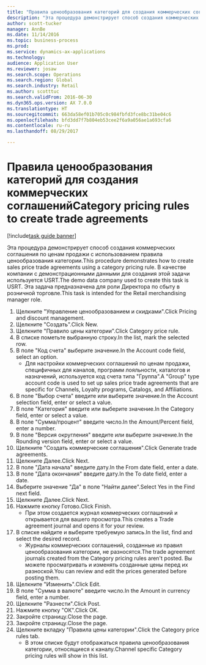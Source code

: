 ```yaml
--- 
title: "Правила ценообразования категорий для создания коммерческих соглашений"
description: "Эта процедура демонстрирует способ создания коммерческих соглашения по ценам продажи с использованием правила ценообразования категории."
author: scott-tucker
manager: AnnBe
ms.date: 11/14/2016
ms.topic: business-process
ms.prod: 
ms.service: dynamics-ax-applications
ms.technology: 
audience: Application User
ms.reviewer: josaw
ms.search.scope: Operations
ms.search.region: Global
ms.search.industry: Retail
ms.author: scotttuc
ms.search.validFrom: 2016-06-30
ms.dyn365.ops.version: AX 7.0.0
ms.translationtype: HT
ms.sourcegitcommit: 663da58ef01b705c0c984fbfd3fce8bc31be04c6
ms.openlocfilehash: bfd3dd7f7b804eb53cee2f6a9a056ae1a693cfa6
ms.contentlocale: ru-ru
ms.lasthandoff: 08/29/2017

---
```

# <a name="category-pricing-rules-to-create-trade-agreements"></a><span data-ttu-id="619b6-103">Правила ценообразования категорий для создания коммерческих соглашений</span><span class="sxs-lookup"><span data-stu-id="619b6-103">Category pricing rules to create trade agreements</span></span>

[!include[task guide banner](../includes/task-guide-banner.md)]

<span data-ttu-id="619b6-104">Эта процедура демонстрирует способ создания коммерческих соглашения по ценам продажи с использованием правила ценообразования категории.</span><span class="sxs-lookup"><span data-stu-id="619b6-104">This procedure demonstrates how to create sales price trade agreements using a category pricing rule.</span></span> <span data-ttu-id="619b6-105">В качестве компании с демонстрационными данными для создания этой задачи используется USRT.</span><span class="sxs-lookup"><span data-stu-id="619b6-105">The demo data company used to create this task is USRT.</span></span> <span data-ttu-id="619b6-106">Эта задача предназначена для роли Директора по сбыту в розничной торговле.</span><span class="sxs-lookup"><span data-stu-id="619b6-106">This task is intended for the Retail merchandising manager role.</span></span>

1. <span data-ttu-id="619b6-107">Щелкните "Управление ценообразованием и скидками".</span><span class="sxs-lookup"><span data-stu-id="619b6-107">Click Pricing and discount management.</span></span>
2. <span data-ttu-id="619b6-108">Щелкните "Создать".</span><span class="sxs-lookup"><span data-stu-id="619b6-108">Click New.</span></span>
3. <span data-ttu-id="619b6-109">Щелкните "Правило цены категории".</span><span class="sxs-lookup"><span data-stu-id="619b6-109">Click Category price rule.</span></span>
4. <span data-ttu-id="619b6-110">В списке пометьте выбранную строку.</span><span class="sxs-lookup"><span data-stu-id="619b6-110">In the list, mark the selected row.</span></span>
5. <span data-ttu-id="619b6-111">В поле "Код счета" выберите значение.</span><span class="sxs-lookup"><span data-stu-id="619b6-111">In the Account code field, select an option.</span></span>
    * <span data-ttu-id="619b6-112">Для настройки коммерческих соглашений по ценам продажи, специфичных для каналов, программ лояльности, каталогов и назначений, используется код счета типа "Группа".</span><span class="sxs-lookup"><span data-stu-id="619b6-112">A "Group" type account code is used to set up sales price trade agreements that are specific for Channels, Loyalty programs, Catalogs, and Affiliations.</span></span>  
6. <span data-ttu-id="619b6-113">В поле "Выбор счета" введите или выберите значение.</span><span class="sxs-lookup"><span data-stu-id="619b6-113">In the Account selection field, enter or select a value.</span></span>
7. <span data-ttu-id="619b6-114">В поле "Категория" введите или выберите значение.</span><span class="sxs-lookup"><span data-stu-id="619b6-114">In the Category field, enter or select a value.</span></span>
8. <span data-ttu-id="619b6-115">В поле "Сумма/процент" введите число.</span><span class="sxs-lookup"><span data-stu-id="619b6-115">In the Amount/Percent field, enter a number.</span></span>
9. <span data-ttu-id="619b6-116">В поле "Версия округления" введите или выберите значение.</span><span class="sxs-lookup"><span data-stu-id="619b6-116">In the Rounding version field, enter or select a value.</span></span>
10. <span data-ttu-id="619b6-117">Щелкните "Создать коммерческие соглашения".</span><span class="sxs-lookup"><span data-stu-id="619b6-117">Click Generate trade agreements.</span></span>
11. <span data-ttu-id="619b6-118">Щелкните Далее.</span><span class="sxs-lookup"><span data-stu-id="619b6-118">Click Next.</span></span>
12. <span data-ttu-id="619b6-119">В поле "Дата начала" введите дату.</span><span class="sxs-lookup"><span data-stu-id="619b6-119">In the From date field, enter a date.</span></span>
13. <span data-ttu-id="619b6-120">В поле "Дата окончания" введите дату.</span><span class="sxs-lookup"><span data-stu-id="619b6-120">In the To date field, enter a date.</span></span>
14. <span data-ttu-id="619b6-121">Выберите значение "Да" в поле "Найти далее".</span><span class="sxs-lookup"><span data-stu-id="619b6-121">Select Yes in the Find next field.</span></span>
15. <span data-ttu-id="619b6-122">Щелкните Далее.</span><span class="sxs-lookup"><span data-stu-id="619b6-122">Click Next.</span></span>
16. <span data-ttu-id="619b6-123">Нажмите кнопку Готово.</span><span class="sxs-lookup"><span data-stu-id="619b6-123">Click Finish.</span></span>
    * <span data-ttu-id="619b6-124">При этом создается журнал коммерческих соглашений и открывается для вашего просмотра.</span><span class="sxs-lookup"><span data-stu-id="619b6-124">This creates a Trade agreement journal and opens it for your review.</span></span>  
17. <span data-ttu-id="619b6-125">В списке найдите и выберите требуемую запись.</span><span class="sxs-lookup"><span data-stu-id="619b6-125">In the list, find and select the desired record.</span></span>
    * <span data-ttu-id="619b6-126">Журналы коммерческих соглашений, созданные из правил ценообразования категории, не разносятся.</span><span class="sxs-lookup"><span data-stu-id="619b6-126">The trade agreement journals created from the Category pricing rules aren't posted.</span></span> <span data-ttu-id="619b6-127">Вы можете просматривать и изменять созданные цены перед их разноской.</span><span class="sxs-lookup"><span data-stu-id="619b6-127">You can  review and edit the prices generated before posting them.</span></span>  
18. <span data-ttu-id="619b6-128">Щелкните "Изменить".</span><span class="sxs-lookup"><span data-stu-id="619b6-128">Click Edit.</span></span>
19. <span data-ttu-id="619b6-129">В поле "Сумма в валюте" введите число.</span><span class="sxs-lookup"><span data-stu-id="619b6-129">In the Amount in currency field, enter a number.</span></span>
20. <span data-ttu-id="619b6-130">Щелкните "Разнести".</span><span class="sxs-lookup"><span data-stu-id="619b6-130">Click Post.</span></span>
21. <span data-ttu-id="619b6-131">Нажмите кнопку "OК".</span><span class="sxs-lookup"><span data-stu-id="619b6-131">Click OK.</span></span>
22. <span data-ttu-id="619b6-132">Закройте страницу.</span><span class="sxs-lookup"><span data-stu-id="619b6-132">Close the page.</span></span>
23. <span data-ttu-id="619b6-133">Закройте страницу.</span><span class="sxs-lookup"><span data-stu-id="619b6-133">Close the page.</span></span>
24. <span data-ttu-id="619b6-134">Щелкните вкладку "Правила цены категории".</span><span class="sxs-lookup"><span data-stu-id="619b6-134">Click the Category price rules tab.</span></span>
    * <span data-ttu-id="619b6-135">В этом списке будут отображаться правила ценообразования категории, относящиеся к каналу.</span><span class="sxs-lookup"><span data-stu-id="619b6-135">Channel specific Category pricing rules will show in this list.</span></span>  



